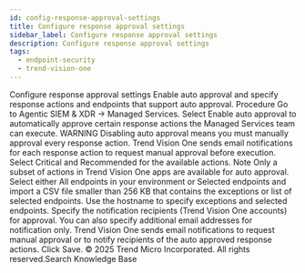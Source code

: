 ```yaml
---
id: config-response-approval-settings
title: Configure response approval settings
sidebar_label: Configure response approval settings
description: Configure response approval settings
tags:
  - endpoint-security
  - trend-vision-one
---
```


 Configure response approval settings Enable auto approval and specify response actions and endpoints that support auto approval. Procedure Go to Agentic SIEM & XDR → Managed Services. Select Enable auto approval to automatically approve certain response actions the Managed Services team can execute. WARNING Disabling auto approval means you must manually approval every response action. Trend Vision One sends email notifications for each response action to request manual approval before execution. Select Critical and Recommended for the available actions. Note Only a subset of actions in Trend Vision One apps are available for auto approval. Select either All endpoints in your environment or Selected endpoints and import a CSV file smaller than 256 KB that contains the exceptions or list of selected endpoints. Use the hostname to specify exceptions and selected endpoints. Specify the notification recipients (Trend Vision One accounts) for approval. You can also specify additional email addresses for notification only. Trend Vision One sends email notifications to request manual approval or to notify recipients of the auto approved response actions. Click Save. © 2025 Trend Micro Incorporated. All rights reserved.Search Knowledge Base